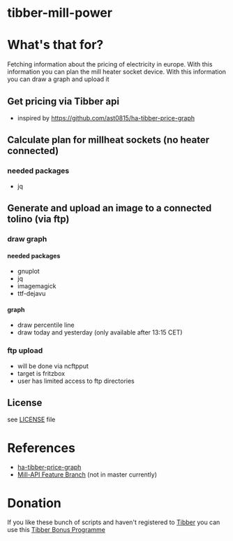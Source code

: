 # tibber-mill-power

# What's that for?
Fetching information about the pricing of electricity in europe.
With this information you can plan the mill heater socket device.
With this information you can draw a graph and upload it

## Get pricing via Tibber api
* inspired by https://github.com/ast0815/ha-tibber-price-graph

## Calculate plan for millheat sockets (no heater connected)
### needed packages
* jq

## Generate and upload an image to a connected tolino (via ftp)
### draw graph
#### needed packages
* gnuplot
* jq 
* imagemagick 
* ttf-dejavu
#### graph
* draw percentile line
* draw today and yesterday (only available after 13:15 CET)

### ftp upload
* will be done via ncftpput
* target is fritzbox
* user has limited access to ftp directories

## License
see [LICENSE](LICENSE) file

# References
* [ha-tibber-price-graph](https://github.com/ast0815/ha-tibber-price-graph)
* [Mill-API Feature Branch](https://github.com/Mill-International-AS/Generation_3_REST_API/tree/release_0x220727_heaters) (not in master currently)

# Donation
If you like these bunch of scripts and haven't registered to [Tibber](https://tibber.com/)
you can use this [Tibber Bonus Programme](https://invite.tibber.com/o2g0anwr)